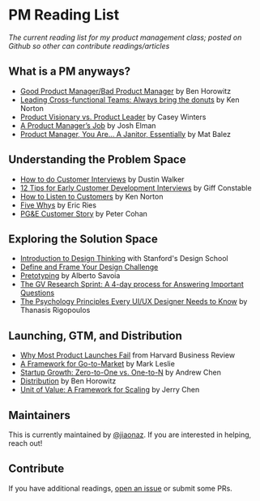 # PM Reading List 
*The current reading list for my product management class; posted on Github so other can contribute readings/articles*

## What is a PM anyways?

* [Good Product Manager/Bad Product Manager](https://a16z.com/2012/06/15/good-product-managerbad-product-manager/) by Ben Horowitz
* [Leading Cross-functional Teams: Always bring the donuts](https://www.kennorton.com/essays/leading-cross-functional-teams.html) by Ken Norton
* [Product Visionary vs. Product Leader](http://caseyaccidental.com/product-visionary-vs-product-leader/amp/) by Casey Winters
* [A Product Manager’s Job](https://medium.com/@joshelman/a-product-managers-job-63c09a43d0ec) by Josh Elman
* [Product Manager, You Are… A Janitor, Essentially](https://medium.com/all-things-product-management/product-manager-you-are-664d83ee702e) by Mat Balez

## Understanding the Problem Space

* [How to do Customer Interviews](https://www.crazyegg.com/blog/start-talking/) by Dustin Walker
* [12 Tips for Early Customer Development Interviews](http://giffconstable.com/2012/12/12-tips-for-early-customer-development-interviews-revision-3/) by Giff Constable
* [How to Listen to Customers](https://www.kennorton.com/essays/how-to-listen-to-customers.html) by Ken Norton
* [Five Whys](http://www.startuplessonslearned.com/2008/11/five-whys.html) by Eric Ries
* [PG&E Customer Story](https://www.forbes.com/sites/petercohan/2012/02/19/jurassic-park-how-pg-brought-febreze-back-to-life/2/#1a0e4de42095) by Peter Cohan

## Exploring the Solution Space

* [Introduction to Design Thinking](https://dschool-old.stanford.edu/sandbox/groups/designresources/wiki/36873/attachments/74b3d/ModeGuideBOOTCAMP2010L.pdf) with Stanford's Design School
* [Define and Frame Your Design Challenge](https://www.interaction-design.org/literature/article/define-and-frame-your-design-challenge-by-creating-your-point-of-view-and-ask-how-might-we)
* [Pretotyping](http://www.pretotyping.org/uploads/1/4/0/9/14099067/pretotype_it_2nd_pretotype_edition-2.pdf) by Alberto Savoia
* [The GV Research Sprint: A 4-day process for Answering Important Questions](https://library.gv.com/the-gv-research-sprint-a-4-day-process-for-answering-important-startup-questions-97279b532b25)
* [The Psychology Principles Every UI/UX Designer Needs to Know](https://uxplanet.org/the-psychology-principles-every-ui-ux-designer-needs-to-know-24116fd65778) by Thanasis Rigopoulos

## Launching, GTM, and Distribution

* [Why Most Product Launches Fail](https://hbr.org/2011/04/why-most-product-launches-fail) from Harvard Business Review
* [A Framework for Go-to-Market](https://firstround.com/review/leslies-compass-a-framework-for-go-to-market-strategy/) by Mark Leslie
* [Startup Growth: Zero-to-One vs. One-to-N](https://www.atrium.co/blog/andrew-chen-startup-growth/) by Andrew Chen
* [Distribution](https://a16z.com/2017/06/09/distribution-model-sales-channels/) by Ben Horowitz
* [Unit of Value: A Framework for Scaling](https://news.greylock.com/unit-of-value-a-framework-for-scaling-42c092fba887) by Jerry Chen

## Maintainers

This is currently maintained by [@jiaonaz](https://github.com/jiaonaz). If you are interested in helping, reach out!

## Contribute

If you have additional readings, [open an issue](https://github.com/raylene/eng-handbook/issues/new/choose) or submit some PRs.
